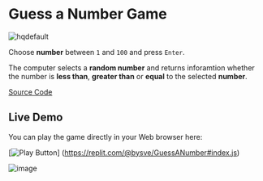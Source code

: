 # Guess a Number Game
![hqdefault](https://user-images.githubusercontent.com/103934900/192238157-4990c9d4-c402-4bfa-ba9c-937f86a595cc.jpg)

Choose **number** between `1` and `100` and press `Enter`.

The computer selects a **random number** and returns inforamtion whether the number is **less than**, **greater than** or **equal** to the selected **number**.

[Source Code](guess-a-number-game.js)

## Live Demo

You can play the game directly in your Web browser here:

[<img alt="Play Button" src="https://user-images.githubusercontent.com/85368212/167706022-5128fd5d-d315-4eb9-9001-3bf9008cd91e.png" />]
(https://replit.com/@bysve/GuessANumber#index.js)

![image](https://user-images.githubusercontent.com/103934900/192453891-f05c4161-4d81-44bc-9768-790558e0e367.png)
